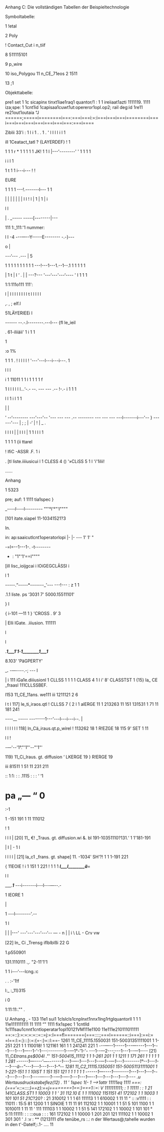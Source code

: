 Anhang C: Die vollständigen Tabellen der Beispieltechnologie

Symboltabelle:

1 !etal

2 Poly

! Contact_Cut
i n_tiif

8 511115101

9 p_wire

10 iso_Polygou
11 n_CE_71eos
2 1511

13 ;1

Objekttabelle:

pre1 set 1 1c sicapinx tinxt1iae1raq1 quantor/1 : 1 1 ireiiaat1azti 1111119.
1111 iza;spe: 1 1cnt1id 1capisaa1cuwt1ut:opereror1opl.op2; rail deg:id 1re11 re21out1outaia
“J ======;=====i========i===:===i===i:=:i===i===i===i========i===i===i===i===i===i===i===i===:===i====

Ziblii 33'i : 1 l i 1 . . 1 .
' l I l
l i l 1

ill 1Ceatact_tatl
? {LAYERDEF} !
1

1 1 1 r * 1 1
1 1 1 JK! 1 1
l |---'--------' '
1 1 1 1

i
i
l 1

1 t
1 1
i---i---
! !

EURE

1 1
1 1
---!.-------l---
1 1

| | | | | | |
I l ! l | 1 |
1 | i

l l

| .
_----- -----[--------|---

111 1:_111:'1
nummer:

l
I
\-4 ---—--Y-----E-------- -.-}---

o
|

---‘--- .---
| 5

1 1 1 1 1
1 1 1 1 1
---!---1---1.--1--.1
1 1 1 1 1

| 1 t | I
‘ . | |
---?--- '---‘---'---‘----
' I 1 1 1

1:1:111o111
111':

l | I l
l l I I
l l t l
l l l l

‚. ,
; elf.l

51LÄYERIEEi
l

------ --.-.l--------.---l---
{fl le_ieil

. 61-iliiäii' 1 i 1 1

1

:o
1%

1 1 1 .
! l l l I !
'---'---l---i---i---.
1

l l l

i 1 11011 1 1 l
1 1 1 1 f

1 I l
I l I
l...‘-.- --. --- --- .-- !-.-
i 1 1 1

l l 1 i
l 1 1






|
|

' --‘-------- ---'---'-- '--- --- --- .-- -------- --- --- --- ---l-------i---'--
\} ------'--- | ; ; | -‘ | ! | _ .

I I l l
| | I l
l | 1 1
l l l 1

1 1
1 1
{ii ttarel

! lﬁC -ASSR .F. 1 i

. [tl liste.iiiiusicui
l 1 CL£SS 4 ()
'»CLiSS 5 1 l
'i'1ilii!

......




Anhang

1 5323








pre; auf: 1
1111 tia1spec }

_----_l---_-l---------
""'°l'°"'l""""

[101 itate.siapel
11-10341521?3

In.

in: ap:saaicutlcnt1operatorlopi
|- |- ---
1' 1' "

-=l=--1---1-. -t--------
- : "1"'1'==I""""

[ill lisc_ioijgcai
i lOiGEGCLÄSSI i

l
1

-----.“-----*-------_'--- ---!---
: z 1 1

.1.1 liste. ps ‘3031
7' 5000.15511101'

} l

{ i-101 —11 1 } 'CROSS . 9’ 3

|
Elli lGate. .iiiusion. 111111

l

l

.___1___1___'___1___-___1________1___1___

8.103‘ 'PäGPERTY'

______._____ -—----.-; ---
l

|
i 111 iGa1e.diiiusionl
1 CLLSS 1 1 1
1 CLASS 4 1 l
i' 8' CLASSTST 1
{15} la_ CE _fraasl
111CLLSSBEF.

l153 11_CE_11ans. we111
iii 1211121 2 6

l t l
117] le_ti_iraos.qtl
! CLLSS 7 ( 2 l
1 alERGE 11
1 213263 11
151 131531 1 71 11 181 241

----__ ----- --------1---'---l---i---i--.
|

I l l l l l
118] ln_Cä_iraus.qt.p_wirel
! 113262 18
1 R!EZGE 18
115 9' SET 1 11

l l !

-—'--'1°."'1"'--"'1"'

119} 11_Ci_lraus. gt. diffusion
‘ LKERGE 19
} R!ERGE 19

iii 81511 1 51 11 231 211

:: 1:1: : : .1115 : :
: ‘ ‘1

pa
„—
“
0
=
:-1

1 -151 191 1 11 111012

! 1

l l I |
[20] 11_ €! _Traus. gt. diffusion.wi &. bl
191-10351110?131.‘ 1 1'181-191

| I | - 1 l

l l l l |
[21] la_c1 _frans. gt. shape]
11. -1034' SH‘?! 1 1 1-191 221

{ 11EOIE ! i 1 151 1 221 ! 1 1 1
___l___l________ä___=

l l

___.___1___ ---i-------i---l---—--.-










1 IEORE
1

|

1
---l--------'.--

1 l

|
|
|---' ---'---'---‘---‘-- — - n
| | i \ LL - Crv vw

[22] ln_ Ci _Trensg
iﬂblblßi 22
G

1.p550901



131.1110111 .,. "2-11'1'1

1
1
i---‘---lcng.:c

.
.
:-'1!f

l:_ :_11}315



i
0

1:11:11:."" .
















U Anhang ‚ - 133
11e1 sui1 1clslcls1cnplnxt1nnx1lng1rtglquantorll 1 1 1 11e1111111111 11 1111
“" 1111 fix1spec 1 1cntlld 1c111sau1cnnt1cntloperatar1opl10121VM111e1100 11e111e210111011111
==:=::}:=:=:=:=::=::=j:=:l===ﬂ======={===::::;===l======::i===}:==i:= =l==:l:=:}:::}:=:{=-:}=::l:==-
1261 11_CE_11115.1550031
151-50031351111001 1 1-251 221 1 1 110018! 1 121161 161 1 1 241241 221 1
---—--1-----1---—----1---1---1---1---1—--1-'-1---:--------1--—1°-'1-'- ---1--—2---;---1---1--—1----
[21) 11_C£_trans.ps$004l
."' 151-500415_11112 1 1 1-261 201 1 1 1211 1 171 261 1 1 1 1 1 1 281
------1—----'—-------1---1-—-1---1---1--—1--—1---1--------1°--1---1---1---ä--"---1---1---1---1-°--
1281 11_C2_11115.1350051
151-50051131111001 1 1-221-151 1 1 10IST 1 151 151 121 1 1 1 1 1 1
------1—----1--------1---1---1---1---1---1---1---1----—---1--—1-—-1---1---1—--1---1---1---1---1----
\.u
Wertausdruckstabeﬂez(12)
. 11 ’ 1spec 1(- 1 —>1attr 11111eq 1111
===:{===‘=::=::::}==z}:==j========1==:}===1::=:
V 1111111111; : 1 11111 : : 1
21 141CLASS.ST1 1 10003 1 1 '
31 112.10 E 1 1 111002 1151151
41 172102 1 1 1l003 1 101 101
51 21C_?20? : 21 310012 1 1 1
61 111113 1 1 610002 1 11 11
“ :: :v1111 : : 11011 : 15:5
81 1200 1 1 SINOIE 1 11 11
91 112102 1 1 10001 1 1 51 5
101 1100 1 1 1010011 1 11 11
‘ 111 111103 1 1 10002 1 1 51 5
141 172102 1 1 10002 1 101 101
° 5:11:11111: : : :::oua : : :
161 172102 1 1 10000 1 201 201
121 111102 1 1 10002 1 301 301
‘ \.l
:v :
** (1213111 d1e tenübe_rs :.: n der Wertaus@;tahelle wurden in den t'-Datelf;:.1- .... 11
